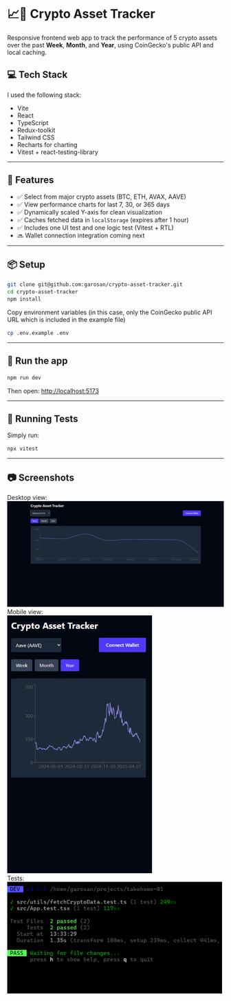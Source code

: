 # 📈💸 Crypto Asset Tracker

Responsive frontend web app to track the performance of 5 crypto assets over the past **Week**, **Month**, and **Year**, using CoinGecko's public API and local caching.

## 💻 Tech Stack

I used the following stack:

- Vite
- React
- TypeScript
- Redux-toolkit
- Tailwind CSS
- Recharts for charting
- Vitest + react-testing-library

---

## 🚀 Features

- ✅ Select from major crypto assets (BTC, ETH, AVAX, AAVE)
- ✅ View performance charts for last 7, 30, or 365 days
- ✅ Dynamically scaled Y-axis for clean visualization
- ✅ Caches fetched data in `localStorage` (expires after 1 hour)
- ✅ Includes one UI test and one logic test (Vitest + RTL)
- 🔜 Wallet connection integration coming next

---

## 📦 Setup

```bash
git clone git@github.com:garosan/crypto-asset-tracker.git
cd crypto-asset-tracker
npm install
```

Copy environment variables (in this case, only the CoinGecko public API URL which is included in the example file)

```bash
cp .env.example .env
```

---

## 🏃 Run the app

```bash
npm run dev
```

Then open: [http://localhost:5173](http://localhost:5173)

---

## 🧪 Running Tests

Simply run:

```bash
npx vitest
```

---

## 📷 Screenshots

Desktop view:
<br>
<img src="screenshots/desktop-01.png" alt="Chart View" width="700" />
<br>
Mobile view:
<br>
<img src="screenshots/mobile-01.png" alt="Wallet Connect" height="600" />
<br>
Tests:
<br>
<img src="screenshots/tests.png" alt="Wallet Connect" width="500" />
